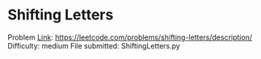 # Shifting Letters
Problem [Link](https://leetcode.com/problems/shifting-letters/description/): https://leetcode.com/problems/shifting-letters/description/
Difficulty: medium
File submitted: ShiftingLetters.py
